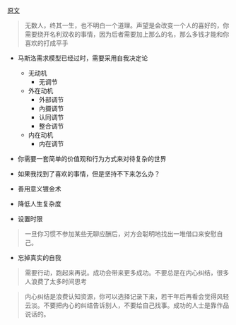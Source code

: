 [原文](https://mp.weixin.qq.com/s?__biz=MzA3MzM0MjUyMQ==&mid=2652149359&idx=1&sn=99b1eabcf753ab64114175cf3076a6c0&scene=19#wechat_redirect)

> 无数人，终其一生，也不明白一个道理。声望是会改变一个人的喜好的，你需要绕开名利双收的事情，因为后者需要加上那么的名，那么多钱才能和你喜欢的打成平手

* 马斯洛需求模型已经过时，需要采用自我决定论
  * 无动机
    * 无调节
  * 外在动机
    * 外部调节
    * 內摄调节
    * 认同调节
    * 整合调节
  * 内在动机
    * 内在调节
    
 * 你需要一套简单的价值观和行为方式来对待复杂的世界
 
 * 如果我找到了喜欢的事情，但是坚持不下来怎么办？
  * 善用意义镀金术
  * 降低人生复杂度
  * 设置时限
  > 一旦你习惯不参加某些无聊应酬后，对方会聪明地找出一堆借口来安慰自己。
  * 忘掉真实的自我
  > 需要行动，跑起来再说。成功会带来更多成功。不要总是在内心纠结，很多人浪费了太多时间思考
  
  > 内心纠结是浪费认知资源，你可以选择记录下来，若干年后再看会觉得风轻云淡。不要把内心的纠结告诉别人，不要给自己找事。成功的人士是靠作品说话的。
